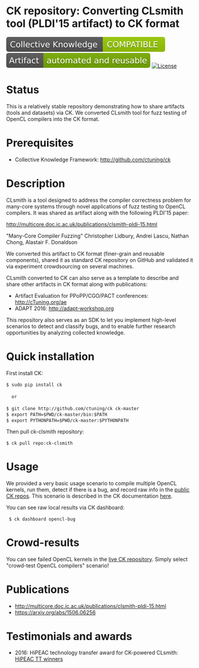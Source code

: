 CK repository: Converting CLsmith tool (PLDI'15 artifact) to CK format
======================================================================

[![compatibility](https://github.com/ctuning/ck-guide-images/blob/master/ck-compatible.svg)](https://github.com/ctuning/ck)
[![automation](https://github.com/ctuning/ck-guide-images/blob/master/ck-artifact-automated-and-reusable.svg)](http://cTuning.org/ae)
[![License](https://img.shields.io/badge/License-BSD%203--Clause-blue.svg)](https://opensource.org/licenses/BSD-3-Clause)

Status
======
This is a relatively stable repository demonstrating how to share
artifacts (tools and datasets) via CK. We converted CLsmith tool
for fuzz testing of OpenCL compilers into the CK format.

Prerequisites
=============
* Collective Knowledge Framework: http://github.com/ctuning/ck

Description
===========
CLsmith is a tool designed to address the compiler correctness problem 
for many-core systems through novel applications of fuzz testing to 
OpenCL compilers. It was shared as artifact along with the following
PLDI'15 paper:
 
http://multicore.doc.ic.ac.uk/publications/clsmith-pldi-15.html 

"Many-Core Compiler Fuzzing"
Christopher Lidbury, Andrei Lascu, Nathan Chong, Alastair F. Donaldson

We converted this artifact to CK format (finer-grain and reusable components),
shared it as standard CK repository on GitHub
and validated it via experiment crowdsourcing on several machines.

CLsmith converted to CK can also serve as a template to describe 
and share other artifacts in CK format along with publications:
* Artifact Evaluation for PPoPP/CGO/PACT conferences: http://cTuning.org/ae
* ADAPT 2016: http://adapt-workshop.org

This repository also serves as an SDK to let you implement high-level scenarios 
to detect and classify bugs, and to enable further research opportunities 
by analyzing collected knowledge.


Quick installation
==================

First install CK:

```
$ sudo pip install ck

  or

$ git clone http://github.com/ctuning/ck ck-master
$ export PATH=$PWD/ck-master/bin:$PATH
$ export PYTHONPATH=$PWD/ck-master:$PYTHONPATH
```

Then pull ck-clsmith repository:
```
$ ck pull repo:ck-clsmith
```

Usage
=====
We provided a very basic usage scenario to compile multiple OpenCL kernels,
run them, detect if there is a bug, and record raw info in the [public CK repos](http://cknowledge.org/repo).
This scenario is described in the CK documentation [here](https://github.com/ctuning/ck/wiki/Autotuning-example-clsmith).

You can see raw local results via CK dashboard:
```
 $ ck dashboard opencl-bug
```

Crowd-results
=============
You can see failed OpenCL kernels in the [live CK repository](http://cknowledge.org/repo/web.php?template=cknowledge&wcid=bc0409fb61f0aa82:1b437e72c74fe782&table_sort=2).
Simply select "crowd-test OpenCL compilers" scenario!

Publications
============

* http://multicore.doc.ic.ac.uk/publications/clsmith-pldi-15.html
* https://arxiv.org/abs/1506.06256

Testimonials and awards
=======================
* 2016: HiPEAC technology transfer award for CK-powered CLsmith: [HiPEAC TT winners](https://www.hipeac.net/research/technology-transfer-awards/2016)
